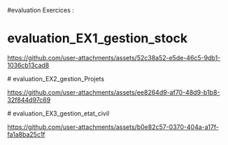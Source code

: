 #evaluation Exercices :

# evaluation_EX1_gestion_stock

https://github.com/user-attachments/assets/52c38a52-e5de-46c5-9db1-1036cb13cad8

﻿# evaluation_EX2_gestion_Projets

https://github.com/user-attachments/assets/ee8264d9-af70-48d9-b1b8-32f844d97c69

﻿# evaluation_EX3_gestion_etat_civil

https://github.com/user-attachments/assets/b0e82c57-0370-404a-a17f-fa1a8ba25c1f

